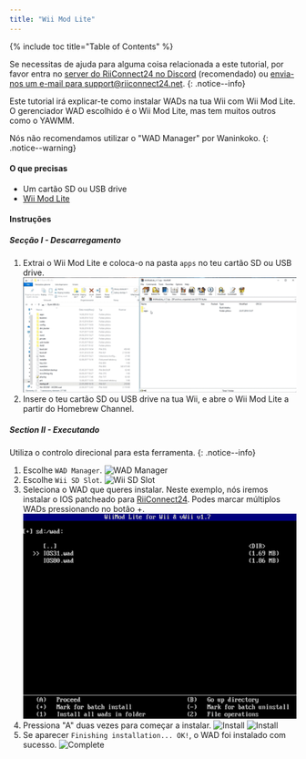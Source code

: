 ```yaml
---
title: "Wii Mod Lite"
---
```


{% include toc title="Table of Contents" %}

Se necessitas de ajuda para alguma coisa relacionada a este tutorial, por favor entra no [server do RiiConnect24 no Discord](https://discord.gg/b4Y7jfD) (recomendado) ou [envia-nos um e-mail para support@riiconnect24.net](mailto:support@riiconnect24.net).
{: .notice--info}

Este tutorial irá explicar-te como instalar WADs na tua Wii com Wii Mod Lite. O gerenciador WAD escolhido é o Wii Mod Lite, mas tem muitos outros como o YAWMM.

Nós não recomendamos utilizar o "WAD Manager" por Waninkoko.
{: .notice--warning}

#### O que precisas
* Um cartão SD ou USB drive
* [Wii Mod Lite](https://github.com/RiiConnect24/Wii-Mod-Lite/releases)

#### Instruções

##### Secção I - Descarregamento

1. Extrai o Wii Mod Lite e coloca-o na pasta `apps` no teu cartão SD ou USB drive. ![SD card Drag and Drop](/images/WiiModLite/1.gif)
2. Insere o teu cartão SD ou USB drive na tua Wii, e abre o Wii Mod Lite a partir do Homebrew Channel.

##### Section II - Executando

Utiliza o controlo direcional para esta ferramenta.
{: .notice--info}

1. Escolhe `WAD Manager`. ![WAD Manager](/images/WiiModLite/2.png)
2. Escolhe `Wii SD Slot`. ![Wii SD Slot](/images/WiiModLite/3.png)
3. Seleciona o WAD que queres instalar. Neste exemplo, nós iremos instalar o IOS patcheado para [RiiConnect24](riiconnect24). Podes marcar múltiplos WADs pressionando no botão +. ![Select them](/images/WiiModLite/4.gif)
4. Pressiona "A" duas vezes para começar a instalar. ![Install](/images/WiiModLite/5.png) ![Install](/images/WiiModLite/6.png)
5. Se aparecer `Finishing installation... OK!`, o WAD foi instalado com sucesso. ![Complete](/images/WiiModLite/7.png) 
